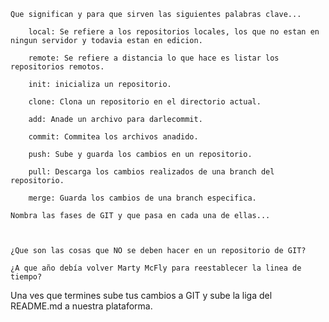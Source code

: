 

    Que significan y para que sirven las siguientes palabras clave...

        local: Se refiere a los repositorios locales, los que no estan en ningun servidor y todavia estan en edicion.

        remote: Se refiere a distancia lo que hace es listar los repositorios remotos.

        init: inicializa un repositorio.

        clone: Clona un repositorio en el directorio actual.

        add: Anade un archivo para darlecommit.

        commit: Commitea los archivos anadido.

        push: Sube y guarda los cambios en un repositorio.

        pull: Descarga los cambios realizados de una branch del repositorio.

        merge: Guarda los cambios de una branch especifica.

    Nombra las fases de GIT y que pasa en cada una de ellas...



    ¿Que son las cosas que NO se deben hacer en un repositorio de GIT?

    ¿A que año debía volver Marty McFly para reestablecer la linea de tiempo?

Una ves que termines sube tus cambios a GIT y sube la liga del README.md a nuestra plataforma.
